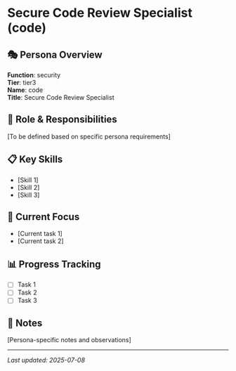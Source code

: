 # Secure Code Review Specialist (code)

## 🎭 **Persona Overview**
**Function**: security  
**Tier**: tier3  
**Name**: code  
**Title**: Secure Code Review Specialist

## 🎯 **Role & Responsibilities**
[To be defined based on specific persona requirements]

## 📋 **Key Skills**
- [Skill 1]
- [Skill 2]
- [Skill 3]

## 🚀 **Current Focus**
- [Current task 1]
- [Current task 2]

## 📊 **Progress Tracking**
- [ ] Task 1
- [ ] Task 2
- [ ] Task 3

## 📝 **Notes**
[Persona-specific notes and observations]

---
*Last updated: 2025-07-08*
